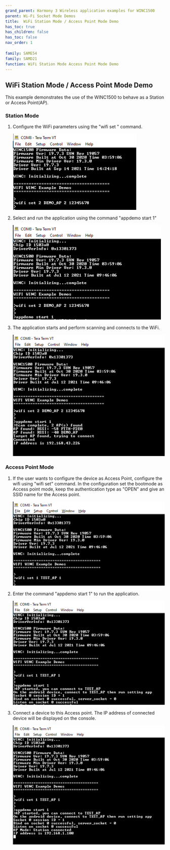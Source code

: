 ```yaml
---
grand_parent: Harmony 3 Wireless application examples for WINC1500
parent: Wi-Fi Socket Mode Demos
title:  WiFi Station Mode / Access Point Mode Demo
has_toc: true
has_children: false
has_toc: false
nav_order: 1

family: SAME54
family: SAMD21
function: WiFi Station Mode Access Point Mode Demo
---
```


## WiFi Station Mode / Access Point Mode Demo<a name="stademo"></a>
This example demonstrates the use of the WINC1500 to behave as a Station or Access Point(AP).

### Station Mode
1. Configure the WiFi parameters using the "wifi set " command.

	![](images/wifi_config.png)
	
2. Select and run the application using the command "appdemo start 1"

	![](images/ap_scan_start.png)
	
3. The application starts and perform scanning and connects to the 
WiFi.

	![](images/ap_scan_console.png)
	
### Access Point Mode
1. If the user wants to configure the device as Access Point, configure the wifi using "wifi set" command. In the configuration set the bootmode as Access point mode, keep the authentication type as "OPEN" and give an SSID name for the Access point.

	![](images/ap_mode_config_cmd.png)

2. Enter the command "appdemo start 1" to run the application.

	![](images/ap_mode_config.png)

3. Connect a device to this Access point. The IP address of connected device will be displayed on the console.

	![](images/ap_mode_connected.png)





